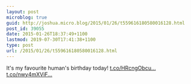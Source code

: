 ```yaml
---
layout: post
microblog: true
guid: http://joshua.micro.blog/2015/01/26/t559616180580016128.html
post_id: 39055
date: 2015-01-26T18:37:49+1100
lastmod: 2019-07-30T17:41:38+1100
type: post
url: /2015/01/26/t559616180580016128.html
---
```

It's my favourite human's birthday today! [t.co/HRcngObcu...](http://t.co/HRcngObcuA) [t.co/nwy4mXViF...](http://t.co/nwy4mXViFo)

